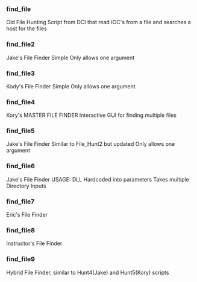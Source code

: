 ### find_file
Old File Hunting Script from DCI that read IOC's from a file and searches a host for the files

### find_file2
Jake's File Finder
Simple
Only allows one argument

### find_file3
Kody's File Finder
Simple
Only allows one argument

### find_file4
Kory's MASTER FILE FINDER
Interactive GUI for finding multiple files

### find_file5
Jake's File Finder
Similar to File_Hunt2 but updated
Only allows one argument

### find_file6
Jake's File Finder
USAGE:
DLL Hardcoded into parameters
Takes multiple Directory Inputs

### find_file7 
Eric's File Finder

### find_file8
Instructor's File Finder

### find_file9
Hybrid File Finder, similar to Hunt4(Jake) and Hunt5(Kory) scripts

